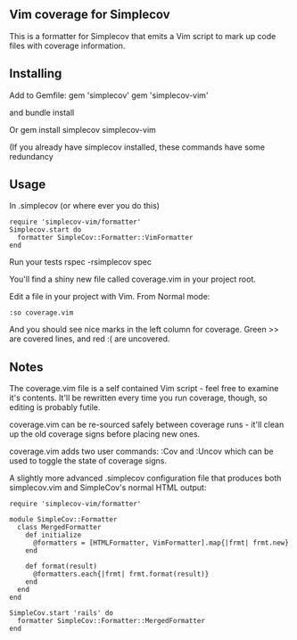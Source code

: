## Vim coverage for Simplecov

This is a formatter for Simplecov that emits a Vim script to mark up code files with coverage information.

## Installing

Add to Gemfile:
    gem 'simplecov'
    gem 'simplecov-vim'

and
    bundle install

Or 
    gem install simplecov simplecov-vim

(If you already have simplecov installed, these commands have some redundancy

## Usage

In .simplecov (or where ever you do this)

    require 'simplecov-vim/formatter'
    Simplecov.start do
      formatter SimpleCov::Formatter::VimFormatter
    end

Run your tests 
    rspec -rsimplecov spec

You'll find a shiny new file called coverage.vim in your project root.

Edit a file in your project with Vim.  From Normal mode:

    :so coverage.vim

And you should see nice marks in the left column for coverage.  Green >> are covered lines, and red :( are uncovered.  

## Notes

The coverage.vim file is a self contained Vim script - feel free to examine it's contents.  It'll be rewritten every time you run coverage, though, so editing is probably futile.

coverage.vim can be re-sourced safely between coverage runs - it'll clean up the old coverage signs before placing new ones.

coverage.vim adds two user commands: :Cov and :Uncov which can be used to toggle the state of coverage signs.


A slightly more advanced .simplecov configuration file that produces both simplecov.vim and SimpleCov's normal HTML output:

    require 'simplecov-vim/formatter'

    module SimpleCov::Formatter
      class MergedFormatter
        def initialize
          @formatters = [HTMLFormatter, VimFormatter].map{|frmt| frmt.new}
        end

        def format(result)
          @formatters.each{|frmt| frmt.format(result)}
        end
      end
    end

    SimpleCov.start 'rails' do
      formatter SimpleCov::Formatter::MergedFormatter
    end

